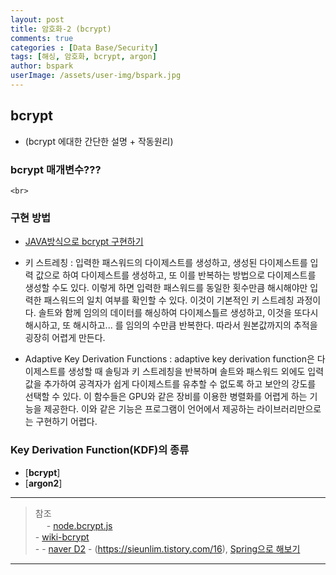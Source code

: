```yaml
---
layout: post
title: 암호화-2 (bcrypt)
comments: true
categories : [Data Base/Security]
tags: [해싱, 암호화, bcrypt, argon]
author: bspark
userImage: /assets/user-img/bspark.jpg
---
```



## bcrypt
 - (bcrypt 에대한 간단한 설명 + 작동원리)

### bcrypt 매개변수???

    <br>
### 구현 방법
 - [JAVA방식으로 bcrypt 구현하기](https://vip00112.tistory.com/39)


 - 키 스트레칭 : 입력한 패스워드의 다이제스트를 생성하고, 생성된 다이제스트를 입력 값으로 하여 다이제스트를 생성하고, 또 이를 반복하는 방법으로 다이제스트를 생성할 수도 있다. 이렇게 하면 입력한 패스워드를 동일한 횟수만큼 해시해야만 입력한 패스워드의 일치 여부를 확인할 수 있다. 이것이 기본적인 키 스트레칭 과정이다. 솔트와 함께 임의의 데이터를 해싱하여 다이제스틀르 생성하고, 이것을 또다시 해시하고, 또 해시하고... 를 임의의 수만큼 반복한다. 따라서 원본값까지의 추적을 굉장히 어렵게 만든다.<br>

 - Adaptive Key Derivation Functions : adaptive key derivation function은 다이제스트를 생성할 때 솔팅과 키 스트레칭을 반복하며 솔트와 패스워드 외에도 입력 값을 추가하여 공격자가 쉽게 다이제스트를 유추할 수 없도록 하고 보안의 강도를 선택할 수 있다. 이 함수들은 GPU와 같은 장비를 이용한 병렬화를 어렵게 하는 기능을 제공한다. 이와 같은 기능은 프로그램이 언어에서 제공하는 라이브러리만으로는 구현하기 어렵다.



### Key Derivation Function(KDF)의 종류
 - [**bcrypt**]
 - [**argon2**]

---
> 참조  
>  　 - [node.bcrypt.js](https://www.npmjs.com/package/bcrypt)<br>
>     - [wiki-bcrypt](https://en.wikipedia.org/wiki/Bcrypt)<br>
>     - [](https://codahale.com/how-to-safely-store-a-password/)
>     - [naver D2](https://d2.naver.com/helloworld/318732)
>     - [](https://www.joinc.co.kr/w/man/12/bcrypt)
> (https://sieunlim.tistory.com/16), [Spring으로 해보기 ](https://kingle1024.tistory.com/11)

---